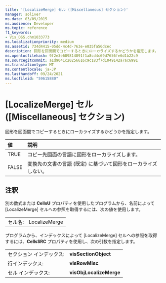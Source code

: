 ```yaml
---
title: '[LocalizeMerge] セル ([Miscellaneous] セクション)'
manager: soliver
ms.date: 03/09/2015
ms.audience: Developer
ms.topic: reference
f1_keywords:
- Vis_DSS.chm1033773
ms.localizationpriority: medium
ms.assetid: 734d4415-05dd-4c4d-763e-e035fa56dcec
description: 図形を図面間でコピーするときにローカライズするかどうかを指定します。
ms.openlocfilehash: 9f2e3e689814891f1a8cd4c69d7656fe6d1b22c9
ms.sourcegitcommit: a1d9041c20256616c9c183f7d1049142a7ac6991
ms.translationtype: MT
ms.contentlocale: ja-JP
ms.lasthandoff: 09/24/2021
ms.locfileid: "59615880"
---
```

# <a name="localizemerge-cell-miscellaneous-section"></a>[LocalizeMerge] セル ([Miscellaneous] セクション)

図形を図面間でコピーするときにローカライズするかどうかを指定します。
  
|**値**|**説明**|
|:-----|:-----|
| TRUE  <br/> | コピー先図面の言語に図形をローカライズします。  <br/> |
| FALSE  <br/> | 変換先の文書の言語 (既定) に基づいて図形をローカライズしない。  <br/> |
   
## <a name="remarks"></a>注釈

別の数式または **CellsU** プロパティを使用したプログラムから、名前によって [LocalizeMerge] セルへの参照を取得するには、次の値を使用します。 
  
|||
|:-----|:-----|
| セル名:  <br/> | LocalizeMerge  <br/> |
   
プログラムから、インデックスによって [LocalizeMerge] セルへの参照を取得するには、**CellsSRC** プロパティを使用し、次の引数を指定します。 
  
|||
|:-----|:-----|
| セクション インデックス:  <br/> |**visSectionObject** <br/> |
| 行インデックス:  <br/> |**visRowMisc** <br/> |
| セル インデックス:  <br/> |**visObjLocalizeMerge** <br/> |
   

